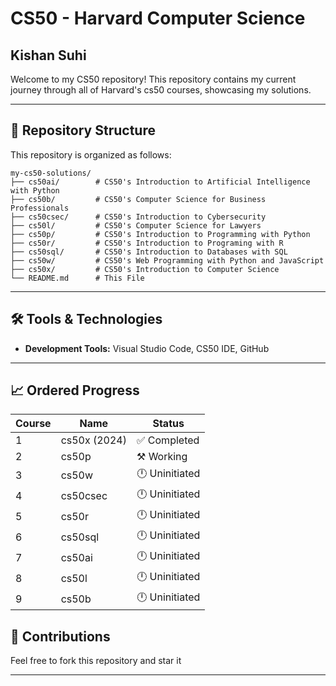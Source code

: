 # CS50 - Harvard Computer Science

## Kishan Suhi
Welcome to my CS50 repository! This repository contains my current journey through all of Harvard's cs50 courses, showcasing my solutions.

---

## 📂 Repository Structure

This repository is organized as follows:

```
my-cs50-solutions/
├── cs50ai/        # CS50's Introduction to Artificial Intelligence with Python
├── cs50b/         # CS50's Computer Science for Business Professionals
├── cs50csec/      # CS50's Introduction to Cybersecurity
├── cs50l/         # CS50's Computer Science for Lawyers
├── cs50p/         # CS50's Introduction to Programming with Python
├── cs50r/         # CS50's Introduction to Programing with R
├── cs50sql/       # CS50's Introduction to Databases with SQL
├── cs50w/         # CS50's Web Programming with Python and JavaScript
├── cs50x/         # CS50's Introduction to Computer Science
└── README.md      # This File
```

---

## 🛠️ Tools & Technologies

- **Development Tools:** Visual Studio Code, CS50 IDE, GitHub

---

## 📈 Ordered Progress

| Course | Name                             | Status        |
|--------|----------------------------------|---------------|
| 1      | cs50x  (2024)                   | ✅ Completed   |
| 2      | cs50p                           | ⚒️ Working     |
| 3      | cs50w                           | 🕛 Uninitiated |
| 4      | cs50csec                        | 🕛 Uninitiated |
| 5      | cs50r                           | 🕛 Uninitiated |
| 6      | cs50sql                         | 🕛 Uninitiated |
| 7      | cs50ai                          | 🕛 Uninitiated |
| 8      | cs50l                           | 🕛 Uninitiated |
| 9      | cs50b                           | 🕛 Uninitiated |



## 🤝 Contributions

Feel free to fork this repository and star it

---

